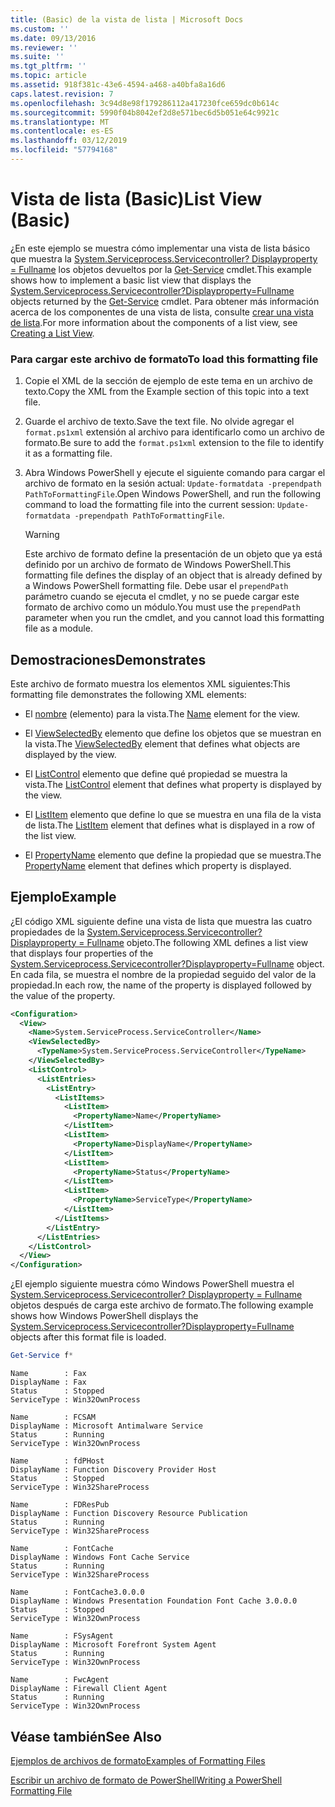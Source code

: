 ```yaml
---
title: (Basic) de la vista de lista | Microsoft Docs
ms.custom: ''
ms.date: 09/13/2016
ms.reviewer: ''
ms.suite: ''
ms.tgt_pltfrm: ''
ms.topic: article
ms.assetid: 918f381c-43e6-4594-a468-a40bfa8a16d6
caps.latest.revision: 7
ms.openlocfilehash: 3c94d8e98f179286112a417230fce659dc0b614c
ms.sourcegitcommit: 5990f04b8042ef2d8e571bec6d5b051e64c9921c
ms.translationtype: MT
ms.contentlocale: es-ES
ms.lasthandoff: 03/12/2019
ms.locfileid: "57794168"
---
```

# <a name="list-view-basic"></a><span data-ttu-id="988a2-102">Vista de lista (Basic)</span><span class="sxs-lookup"><span data-stu-id="988a2-102">List View (Basic)</span></span>

<span data-ttu-id="988a2-103">¿En este ejemplo se muestra cómo implementar una vista de lista básico que muestra la [System.Serviceprocess.Servicecontroller? Displayproperty = Fullname](/dotnet/api/System.ServiceProcess.ServiceController) los objetos devueltos por la [Get-Service](/powershell/module/microsoft.powershell.management/get-service) cmdlet.</span><span class="sxs-lookup"><span data-stu-id="988a2-103">This example shows how to implement a basic list view that displays the [System.Serviceprocess.Servicecontroller?Displayproperty=Fullname](/dotnet/api/System.ServiceProcess.ServiceController) objects returned by the [Get-Service](/powershell/module/microsoft.powershell.management/get-service) cmdlet.</span></span> <span data-ttu-id="988a2-104">Para obtener más información acerca de los componentes de una vista de lista, consulte [crear una vista de lista](./creating-a-list-view.md).</span><span class="sxs-lookup"><span data-stu-id="988a2-104">For more information about the components of a list view, see [Creating a List View](./creating-a-list-view.md).</span></span>

### <a name="to-load-this-formatting-file"></a><span data-ttu-id="988a2-105">Para cargar este archivo de formato</span><span class="sxs-lookup"><span data-stu-id="988a2-105">To load this formatting file</span></span>

1. <span data-ttu-id="988a2-106">Copie el XML de la sección de ejemplo de este tema en un archivo de texto.</span><span class="sxs-lookup"><span data-stu-id="988a2-106">Copy the XML from the Example section of this topic into a text file.</span></span>

2. <span data-ttu-id="988a2-107">Guarde el archivo de texto.</span><span class="sxs-lookup"><span data-stu-id="988a2-107">Save the text file.</span></span> <span data-ttu-id="988a2-108">No olvide agregar el `format.ps1xml` extensión al archivo para identificarlo como un archivo de formato.</span><span class="sxs-lookup"><span data-stu-id="988a2-108">Be sure to add the `format.ps1xml` extension to the file to identify it as a formatting file.</span></span>

3. <span data-ttu-id="988a2-109">Abra Windows PowerShell y ejecute el siguiente comando para cargar el archivo de formato en la sesión actual: `Update-formatdata -prependpath PathToFormattingFile`.</span><span class="sxs-lookup"><span data-stu-id="988a2-109">Open Windows PowerShell, and run the following command to load the formatting file into the current session: `Update-formatdata -prependpath PathToFormattingFile`.</span></span>

   > [!WARNING]
   > <span data-ttu-id="988a2-110">Este archivo de formato define la presentación de un objeto que ya está definido por un archivo de formato de Windows PowerShell.</span><span class="sxs-lookup"><span data-stu-id="988a2-110">This formatting file defines the display of an object that is already defined by a Windows PowerShell formatting file.</span></span> <span data-ttu-id="988a2-111">Debe usar el `prependPath` parámetro cuando se ejecuta el cmdlet, y no se puede cargar este formato de archivo como un módulo.</span><span class="sxs-lookup"><span data-stu-id="988a2-111">You must use the `prependPath` parameter when you run the cmdlet, and you cannot load this formatting file as a module.</span></span>

## <a name="demonstrates"></a><span data-ttu-id="988a2-112">Demostraciones</span><span class="sxs-lookup"><span data-stu-id="988a2-112">Demonstrates</span></span>

<span data-ttu-id="988a2-113">Este archivo de formato muestra los elementos XML siguientes:</span><span class="sxs-lookup"><span data-stu-id="988a2-113">This formatting file demonstrates the following XML elements:</span></span>

- <span data-ttu-id="988a2-114">El [nombre](./name-element-for-view-format.md) (elemento) para la vista.</span><span class="sxs-lookup"><span data-stu-id="988a2-114">The [Name](./name-element-for-view-format.md) element for the view.</span></span>

- <span data-ttu-id="988a2-115">El [ViewSelectedBy](./viewselectedby-element-format.md) elemento que define los objetos que se muestran en la vista.</span><span class="sxs-lookup"><span data-stu-id="988a2-115">The [ViewSelectedBy](./viewselectedby-element-format.md) element that defines what objects are displayed by the view.</span></span>

- <span data-ttu-id="988a2-116">El [ListControl](./listcontrol-element-format.md) elemento que define qué propiedad se muestra la vista.</span><span class="sxs-lookup"><span data-stu-id="988a2-116">The [ListControl](./listcontrol-element-format.md) element that defines what property is displayed by the view.</span></span>

- <span data-ttu-id="988a2-117">El [ListItem](./listitem-element-for-listitems-for-listcontrol-format.md) elemento que define lo que se muestra en una fila de la vista de lista.</span><span class="sxs-lookup"><span data-stu-id="988a2-117">The [ListItem](./listitem-element-for-listitems-for-listcontrol-format.md) element that defines what is displayed in a row of the list view.</span></span>

- <span data-ttu-id="988a2-118">El [PropertyName](./propertyname-element-for-listitem-for-listcontrol-format.md) elemento que define la propiedad que se muestra.</span><span class="sxs-lookup"><span data-stu-id="988a2-118">The [PropertyName](./propertyname-element-for-listitem-for-listcontrol-format.md) element that defines which property is displayed.</span></span>

## <a name="example"></a><span data-ttu-id="988a2-119">Ejemplo</span><span class="sxs-lookup"><span data-stu-id="988a2-119">Example</span></span>

<span data-ttu-id="988a2-120">¿El código XML siguiente define una vista de lista que muestra las cuatro propiedades de la [System.Serviceprocess.Servicecontroller? Displayproperty = Fullname](/dotnet/api/System.ServiceProcess.ServiceController) objeto.</span><span class="sxs-lookup"><span data-stu-id="988a2-120">The following XML defines a list view that displays four properties of the [System.Serviceprocess.Servicecontroller?Displayproperty=Fullname](/dotnet/api/System.ServiceProcess.ServiceController) object.</span></span> <span data-ttu-id="988a2-121">En cada fila, se muestra el nombre de la propiedad seguido del valor de la propiedad.</span><span class="sxs-lookup"><span data-stu-id="988a2-121">In each row, the name of the property is displayed followed by the value of the property.</span></span>

```xml
<Configuration>
  <View>
    <Name>System.ServiceProcess.ServiceController</Name>
    <ViewSelectedBy>
      <TypeName>System.ServiceProcess.ServiceController</TypeName>
    </ViewSelectedBy>
    <ListControl>
      <ListEntries>
        <ListEntry>
          <ListItems>
            <ListItem>
              <PropertyName>Name</PropertyName>
            </ListItem>
            <ListItem>
              <PropertyName>DisplayName</PropertyName>
            </ListItem>
            <ListItem>
              <PropertyName>Status</PropertyName>
            </ListItem>
            <ListItem>
              <PropertyName>ServiceType</PropertyName>
            </ListItem>
          </ListItems>
        </ListEntry>
      </ListEntries>
    </ListControl>
  </View>
</Configuration>
```

<span data-ttu-id="988a2-122">¿El ejemplo siguiente muestra cómo Windows PowerShell muestra el [System.Serviceprocess.Servicecontroller? Displayproperty = Fullname](/dotnet/api/System.ServiceProcess.ServiceController) objetos después de carga este archivo de formato.</span><span class="sxs-lookup"><span data-stu-id="988a2-122">The following example shows how Windows PowerShell displays the [System.Serviceprocess.Servicecontroller?Displayproperty=Fullname](/dotnet/api/System.ServiceProcess.ServiceController) objects after this format file is loaded.</span></span>

```powershell
Get-Service f*
```

```output
Name        : Fax
DisplayName : Fax
Status      : Stopped
ServiceType : Win32OwnProcess

Name        : FCSAM
DisplayName : Microsoft Antimalware Service
Status      : Running
ServiceType : Win32OwnProcess

Name        : fdPHost
DisplayName : Function Discovery Provider Host
Status      : Stopped
ServiceType : Win32ShareProcess

Name        : FDResPub
DisplayName : Function Discovery Resource Publication
Status      : Running
ServiceType : Win32ShareProcess

Name        : FontCache
DisplayName : Windows Font Cache Service
Status      : Running
ServiceType : Win32ShareProcess

Name        : FontCache3.0.0.0
DisplayName : Windows Presentation Foundation Font Cache 3.0.0.0
Status      : Stopped
ServiceType : Win32OwnProcess

Name        : FSysAgent
DisplayName : Microsoft Forefront System Agent
Status      : Running
ServiceType : Win32OwnProcess

Name        : FwcAgent
DisplayName : Firewall Client Agent
Status      : Running
ServiceType : Win32OwnProcess
```

## <a name="see-also"></a><span data-ttu-id="988a2-123">Véase también</span><span class="sxs-lookup"><span data-stu-id="988a2-123">See Also</span></span>

[<span data-ttu-id="988a2-124">Ejemplos de archivos de formato</span><span class="sxs-lookup"><span data-stu-id="988a2-124">Examples of Formatting Files</span></span>](./examples-of-formatting-files.md)

[<span data-ttu-id="988a2-125">Escribir un archivo de formato de PowerShell</span><span class="sxs-lookup"><span data-stu-id="988a2-125">Writing a PowerShell Formatting File</span></span>](./writing-a-powershell-formatting-file.md)
